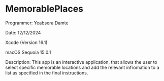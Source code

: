 # MemorablePlaces

Programmer: Yeabsera Damte

Date: 12/12/2024

Xcode (Version 16.1)

macOS Sequoia 15.0.1

Description: This app is an interactive application, that allows the user to select specific memorable locations
and add the relevant infromation to a list as specified in the final instructions.
